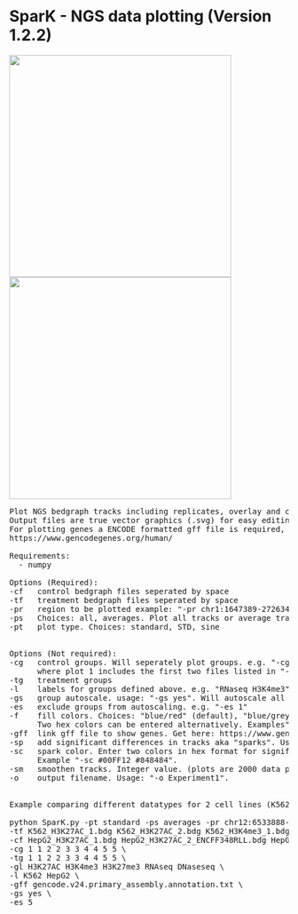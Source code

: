 # SparK - NGS data plotting (Version 1.2.2)

 <img src="https://raw.githubusercontent.com/StefanKurtenbach/SparK/master/Example1.jpg" width="400" align="left"><img src="https://raw.githubusercontent.com/StefanKurtenbach/SparK/master/Picture2.png" width="400" align="top">




<pre>
Plot NGS bedgraph tracks including replicates, overlay and color functions, standard deviations and more. 
Output files are true vector graphics (.svg) for easy editing.
For plotting genes a ENCODE formatted gff file is required, which can be obtained here: 
https://www.gencodegenes.org/human/

Requirements:
  - numpy
 
Options (Required):
-cf   control bedgraph files seperated by space
-tf   treatment bedgraph files seperated by space
-pr   region to be plotted example: "-pr chr1:1647389-272634"
-ps   Choices: all, averages. Plot all tracks or average tracks of control and treatment files
-pt   plot type. Choices: standard, STD, sine


Options (Not required):
-cg   control groups. Will seperately plot groups. e.g. "-cg 1 1 2 2" will generate 2 plots,
      where plot 1 includes the first two files listed in "-cf", and plot 2 file 3 and 4
-tg   treatment groups
-l    labels for groups defined above. e.g. "RNaseq H3K4me3"
-gs   group autoscale. usage: "-gs yes". Will autoscale all groups
-es   exclude groups from autoscaling. e.g. "-es 1"
-f    fill colors. Choices: "blue/red" (default), "blue/grey", "all_grey", "blue/green".
      Two hex colors can be entered alternatively. Examples" "-f blue/grey", "-f #00FF12 #848484".
-gff  link gff file to show genes. Get here: https://www.gencodegenes.org/human/
-sp   add significant differences in tracks aka "sparks". Usage: "-sp yes".
-sc   spark color. Enter two colors in hex format for significantly increase and decreased areas. 
      Example "-sc #00FF12 #848484".
-sm   smoothen tracks. Integer value. (plots are 2000 data points wide. "-sm 10" will smoothen with a window of 10.
-o    output filename. Usage: "-o Experiment1".


Example comparing different datatypes for 2 cell lines (K562 and HepG2) which was used to generate the figure above:

python SparK.py -pt standard -ps averages -pr chr12:6533888-6539592 \
-tf K562_H3K27AC_1.bdg K562_H3K27AC_2.bdg K562_H3K4me3_1.bdg K562_H3K4me3_2_ENCFF352VRB.bigWig.bdg K562_H3K27me3_1.bdg K562_H3K27me3_2.bdg K562_RNAseq.bdg K562_RNAseq.bdg K562_DNAseseq_1.bdg K562_DNAseseq_2.bdg \
-cf HepG2_H3K27AC_1.bdg HepG2_H3K27AC_2_ENCFF348RLL.bdg HepG2_H3K4me3_1.bdg HepG2_H3K4me3_2.bdg HepG2_H3K27me3_1.bdg H3K27me3_2.bdg HepG2_RNAseq_plus_1.bdg /HepG2_RNAseq_2.bdg HepG2_DNAseseq_1.bdg K562_DNAseseq_2.bdg \
-cg 1 1 2 2 3 3 4 4 5 5 \
-tg 1 1 2 2 3 3 4 4 5 5 \
-gl H3K27AC H3K4me3 H3K27me3 RNAseq DNaseseq \
-l K562 HepG2 \
-gff gencode.v24.primary_assembly.annotation.txt \
-gs yes \
-es 5

 
</pre>
